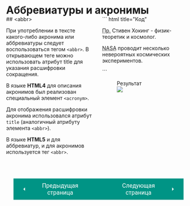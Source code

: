 # Аббревиатуры и акронимы

<div style="display:flex;margin-top:-20px;" markdown>
<div style="flex:1;margin-right:20px;" markdown>
## &lt;abbr&gt;

При употреблении в тексте какого-либо акронима или аббревиатуры следует воспользоваться тегом `<abbr>`. В открывающем теге можно использовать атрибут title для указания расшифровки сокращения.

В языке **HTML4** для описания акронимов был реализован специальный элемент `<acronym>`. 

Для отображения расшифровки акронима использовался атрибут `title` (аналогичный атрибуту элемента `<abbr>`). 

В языке **HTML5** и для аббревиатур, и для акронимов используется тег `<abbr>`.

</div>
<div style="flex: 1;" markdown>
``` html title="Код"
<p><abbr title="Профессоp">Пр.</abbr>
Стивен Хокинг - физик-теоретик и космолог.</р>
<p><acronym title="Национальное агентство
по аэронавтике и исследованию космического
пространства">NASA</acronym> проводит несколько
невероятных космических экспериментов.</p>
```
<figure><figcaption>Результат</figcaption><img src="/sitetest/assets/images/abbr.jpg"></figure></div></div>

<div style="display: flex; justify-content: space-between; padding: 20px; margin-top:30px;"><button class="custom-button" style="background-color: rgb(0, 148, 133); color: white; font-family: 'Roboto', sans-serif; border: none; cursor: pointer; padding: 10px 20px; font-size: 16px; display: flex; align-items: center;" onclick="window.location.href='/sitetest/html/text/bqq'"><svg xmlns="http://www.w3.org/2000/svg" viewBox="0 0 24 24" style="fill: white; width: 20px; height: 20px;"><path d="M15 18l-6-6 6-6" /></svg><span style="margin: 0 10px;">Предыдущая страница</span></button><button class="custom-button" style="background-color: rgb(0, 148, 133); color: white; font-family: 'Roboto', sans-serif; border: none; cursor: pointer; padding: 10px 20px; font-size: 16px; display: flex; align-items: center;" onclick="window.location.href='/sitetest/html/text/citedfn'"><span style="margin: 0 10px;">Следующая страница</span><svg xmlns="http://www.w3.org/2000/svg" viewBox="0 0 24 24" style="fill: white; width: 20px; height: 20px;"><path d="M9 18l6-6-6-6" /></svg></button></div>
